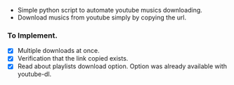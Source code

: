 - Simple python script to automate youtube musics downloading.
- Download musics from youtube simply by copying the url.

### To Implement.

- [X] Multiple downloads at once.
- [X] Verification that the link copied exists.
- [X] Read about playlists download option. Option was already available with youtube-dl.
